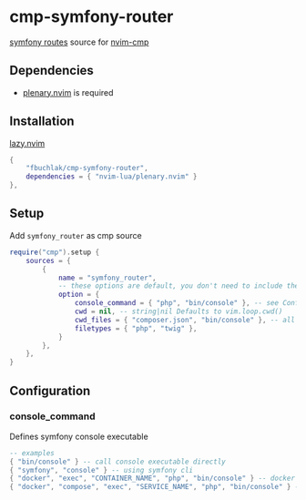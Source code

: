 # cmp-symfony-router

[symfony routes](https://symfony.com/doc/current/routing.html#debugging-routes) source for [nvim-cmp](https://github.com/hrsh7th/nvim-cmp)

## Dependencies

- [plenary.nvim](https://github.com/nvim-lua/plenary.nvim) is required

## Installation

[lazy.nvim](https://github.com/folke/lazy.nvim)

```lua
{
    "fbuchlak/cmp-symfony-router",
    dependencies = { "nvim-lua/plenary.nvim" }
},
```

## Setup

Add `symfony_router` as cmp source

```lua
require("cmp").setup {
    sources = {
        {
            name = "symfony_router",
            -- these options are default, you don't need to include them in setup
            option = {
                console_command = { "php", "bin/console" }, -- see Configuration section
                cwd = nil, -- string|nil Defaults to vim.loop.cwd()
                cwd_files = { "composer.json", "bin/console" }, -- all these files must exist in cwd to trigger completion
                filetypes = { "php", "twig" },
            }
        },
    },
}
```

## Configuration

### console_command

Defines symfony console executable

```lua
-- examples
{ "bin/console" } -- call console executable directly
{ "symfony", "console" } -- using symfony cli
{ "docker", "exec", "CONTAINER_NAME", "php", "bin/console" } -- docker
{ "docker", "compose", "exec", "SERVICE_NAME", "php", "bin/console" } -- docker compose
```
